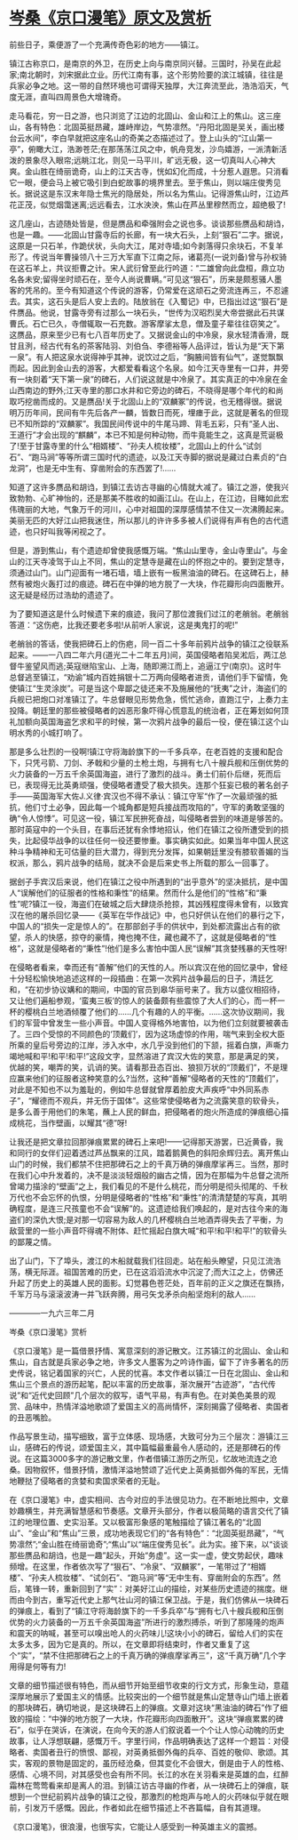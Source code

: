 # [岑桑《京口漫笔》原文及赏析](https://www.vrrw.net/wx/8743.html)

前些日子，乘便游了一个充满传奇色彩的地方——镇江。

镇江古称京口，是南京的外卫，在历史上向与南京同兴替。三国时，孙吴在此起家;南北朝时，刘宋据此立业。历代江南有事，这个形势险要的滨江城镇，往往是兵家必争之地。这一带的自然环境也可谓得天独厚，大江奔流至此，浩浩滔天，气度无涯，直叫四周景色大增瑰奇。

走马看花，穷一日之游，也只浏览了江边的北固山、金山和江上的焦山。这三座山，各有特色：北固英挺昂藏，雄峙岸边，气势凛然。“丹阳北固是吴关，画出楼台云水间”，李白早就把这座名山的奇美之态描述过了。登上山头的“江山第一亭”，俯瞰大江，浩渺苍茫;在那荡荡江风之中，帆舟竞发，沙鸟嬉游，一派清新活泼的景象尽入眼帘;远眺江北，则见一马平川，旷远无极，这一切真叫人心神大爽。金山胜在绮丽诡奇，山上的江天古寺，恍如幻化而成，十分惹人遐思。只消看它一眼，便会马上被它吸引到白蛇故事的境界里去。至于焦山，则以端庄俊秀见长。据说这是东汉末年隐士焦光的隐居处，所以名为焦山。记得游焦山时，江边芦花正茂，似觉烟霭迷离;远远看去，江水泱泱，焦山在芦丛里穆然而立，超绝极了!

这几座山，古迹随处皆是，但是赝品和牵强附会之说也多。谈谈那些赝品和胡诌，也是一趣。——北固山甘露寺后的长廊，有一块大石头，上刻“狠石”二字。据说，这原是一只石羊，作跪伏状，头向大江，尾对寺墙;如今剥落得只余块石，不复羊形了。传说当年曹操领八十三万大军直下江南之际，诸葛亮(一说刘备)曾与孙权骑在这石羊上，共议拒曹之计。宋人武衍曾至此行吟道：“二雄曾向此盘桓，鼎立功名各未安;留得坐时顽石在，至今人尚说曹瞒。”可见这“狠石”，历来是颇惹骚人墨客的凭吊的。至今有知道这个传说的游客，仍常爱在这顽石之旁流连再三，不忍遽去。其实，这石头是后人安上去的。陆放翁在《入蜀记》中，已指出过这“狠石”是件赝品。他说，甘露寺旁有过那么一块石头，“世传为汉昭烈吴大帝尝据此石共谋曹氏。石亡已久，寺僧辄取一石充数。游客摩挲太息，僧及童子辈往往窃笑之”。这赝品，原来至少已有七八百年历史了。又据说金山的中冷泉，泉水轻清香滑，既甘且洌，经古代有名的茶客陆羽、刘伯刍、李德裕等人品评过，皆认为是“天下第一泉”。有人把这泉水说得神乎其神，说饮过之后，“胸腋间皆有仙气”，遂觉飘飘而起。因此到金山去的游客，大都爱看看这个名泉。如今江天寺里有一口井，井旁有一块刻着“天下第一泉”的碑石，人们说这就是中冷泉了。其实真正的中冷泉在金山西南边的野外;江天寺里的那口水井和它旁边的碑石，不晓得是哪个年代的和尚取巧挖凿而成的。又是赝品!关于北固山上的“双麟冢”的传说，也无稽得很。据说明万历年间，民间有牛先后各产一麟，皆数日而死，埋瘗于此，这就是著名的但现已不知所踪的“双麟冢”。我国民间传说中的牛尾马蹄、背毛五彩，只有“圣人出、王道行”才会出现的“麒麟”，本已不知是何种动物，而牛竟能生之，这真是荒诞极了!至于甘露寺里的什么“相婿楼”、“孙夫人梳妆楼”，北固山上的什么“试剑石”、“跑马涧”等等所谓三国时代的遗迹，以及江天寺脚的据说是藏过白素贞的“白龙洞”，也是无中生有、穿凿附会的东西罢了!……



知道了这许多赝品和胡诌，到镇江去访古寻幽的心情就大减了。镇江之游，使我兴致勃勃、心旷神怡的，还是那美不胜收的如画江山。在山上，在江边，目睹如此宏伟瑰丽的大地，气象万千的河川，心中对祖国的深厚感情禁不住又一次沸腾起来。美丽无匹的大好江山把我迷住，所以那儿的许许多多被人们说得有声有色的古代遗迹，也只好叫我等闲视之了。

但是，游到焦山，有个遗迹却曾使我感慨万端。“焦山山里寺，金山寺里山”。与金山的江天寺凌驾于山上不同，焦山的定慧寺是藏在山的怀抱之中的。要到定慧寺，须通过山门。山门迎面有一堵石墙，墙上嵌有一板黑油油的碑石。在这碑石上，赫然有被炮火轰打过的痕迹。碑石在中弹的地方脱了一大块，作花瓣形向四面散开。这无疑是经历过浩劫的遗迹了。

为了要知道这是什么时候遗下来的痕迹，我问了那位渡我们过江的老艄翁。老艄翁答道：“这伤疤，比我还要老多啦!从前听人家说，这是夷鬼打的呢!”

老艄翁的答话，使我把碑石上的伤疤，同一百二十多年前鸦片战争的镇江之役联系起来。——一八四二年六月(道光二十二年五月)间，英国侵略者陷吴淞后，两江总督牛鉴望风而逃;英寇继陷宝山、上海，随即溯江而上，追逼江宁(南京)。这时牛总督逃至镇江，“劝谕”城内百姓捐银十二万两向侵略者进贡，请他们手下留情，免使镇江“生灵涂炭”。可是当这个卑鄙之徒还来不及施展他的“抚夷”之计，海盗们的兵舰已把炮口对准镇江了。牛总督眼见形势危急，慌忙逃命，直跑江宁，上奏力主投降。朝廷里的那些被侵略者的凶恶形象吓得心慌意乱的统治者，正在筹划如何顶礼加额向英国海盗乞求和平的时候，第一次鸦片战争的最后一役，便在镇江这个山明水秀的小城打响了。

那是多么壮烈的一役啊!镇江守将海龄旗下的一千多兵卒，在老百姓的支援和配合下，只凭弓箭、刀剑、矛戟和少量的土枪土炮，与拥有七八十艘兵舰和压倒优势的火力装备的一万五千余英国海盗，进行了激烈的战斗。勇士们前仆后继，死而后已，表现得无比英勇顽强，使侵略者遭受了极大损失。连那个狂妄已极的著名刽子手——英国海军大佐J.义律·宾汉也不得不承认：镇江守军“作了一次最顽强的抵抗，他们寸土必争，因此每一个城角都是短兵接战而攻陷的”，守军的勇敢坚强的确“令人惊悸”。可见这一役，镇江军民拚死奋战，叫侵略者尝到的味道是够苦的。那时英寇中的一个头目，在事后还犹有余悸地招认，他们在镇江之役所遭受到的损失，比起侵华战争的以往任何一役还要惨重。事实确实如此。如果当年中国人民这种斗争精神和无可估量的巨大潜力，得到充分发挥，如果朝廷里没有膝软善媚的当权派，那么，鸦片战争的结局，就决不会是后来史书上所载的那么一回事了。

据刽子手宾汉后来说，他们在镇江之役中所遇到的“出乎意外”的坚决抵抗，是中国人“误解他们的征服者的性格和秉性”的结果。然而什么是他们的“性格”和“秉性”呢?镇江一役，海盗们在破城之后大肆烧杀抢掠，其凶残程度得未曾有，以致宾汉在他的屠杀回忆录——《英军在华作战记》中，也只好供认在他们的暴行之下，中国人的“损失一定是惊人的”。在那部刽子手的供状中，到处都流露出占有的欲望，杀人的快感，掠夺的豪情，掩也掩不住，藏也藏不了，这就是侵略者的“性格”，这就是侵略者的“秉性”!他们是多么害怕中国人民“误解”其贪婪残暴的天性呀!

在侵略者看来，幸而还有“善解”他们的天性的人。所以宾汉在他的回忆录中，曾经十分轻松愉快地追述这样的一段插曲：在第一次鸦片战争最后的日子，清廷乞和，“在初步协议媾和的期间，中国的官员到皋华丽号来了。我方以盛仪相招待，又让他们遍船参观，‘蛮夷三板’的惊人的装备颇有些震惊了大人们的心，而一杯一杯的樱桃白兰地酒倾覆了他们的……几个有趣的人的平衡。……这次协议期间，我们的军营中曾发生一些小声音。中国人变得格外地害怕，以为他们立刻就要被袭击了。三四个受惊的不同颜色的‘顶戴们’，因为这场虚惊的作用，喘气来到全权大臣所乘的皇后号旁边的江岸，涉入水中，水几乎没到他们的下颔，摇着白旗，声嘶力竭地喊和平!和平!和平!”这段文字，显然溶进了宾汉大佐的笑意，那是满足的笑，优越的笑，嘲弄的笑，讥诮的笑。请看那丑态百出、狼狈万状的“顶戴们”，不是理应赢来他们的征服者这种笑意的么?当然，这种“善解”侵略者的天性的“顶戴们”，对此是不知也不以为羞耻的，例如牛总督就曾厚着脸皮大声疾呼“中外同系赤子”，“耀德而不观兵，并无伤于国体”。这些常使侵略者为之流露笑意的软骨头，是多么善于用他们的朱笔，蘸上人民的鲜血，把侵略者的炮火所造成的弹痕细心描成桃花，当作壁画，以耀其“德”呀!

让我还是把文章拉回那弹痕累累的碑石上来吧!——记得那天游罢，已近黄昏，我和同行的女伴们迎着透过芦丛飘来的江风，踏着鹅黄色的斜阳余辉归去。离开焦山山门的时候，我们都禁不住把那碑石之上的千真万确的弹痕摩挲再三。当然，那时在我们心中升发着的，决不是淡淡轻烟般的幽古之情，因为在那幅为牛总督之流所曾竭力描涂的“壁画”之上，我们看见的不是什么桃花，而分明是彻头彻尾的、千秋万代也不会忘怀的仇恨，分明是侵略者的“性格”和“秉性”的清清楚楚的写真，其明确程度，是连三尺孩童也不会“误解”的。这遗迹给我们唤起的，是对古往今来的海盗们的深仇大恨;是对那一切容易为敌人的几杯樱桃白兰地酒弄得失去了平衡，为敌营里的一些小声音吓得魂不附体、赶忙摇起白旗大喊“和平!和平!和平!”的软骨头的鄙蔑之情。

出了山门，下了埠头，渡江的木船就载我们往回走。站在船头瞭望，只见江流浩荡，横无际涯。祖国苦难的历史，已在这滔滔流水中沉淀了;而大江之上，仿佛还升起了历史上的英雄人民的面影。幻觉暮色苍茫处，百年前的正义之旗还在飘扬，千军万马与滚滚波涛一并飞跃奔腾，用弓矢戈矛杀向船坚炮利的敌人……

————一九六三年二月

岑桑《京口漫笔》赏析

《京口漫笔》是一篇借景抒情、寓意深刻的游记散文。江苏镇江的北固山、金山和焦山，自古就是兵家必争之地，许多文人墨客为之吟诗作画，留下了许多著名的历史传说，铭记着国家的兴亡，人民的忧喜。本文作者以镇江一日在北固山、金山和焦山三个景点的游历起笔，配以丰富的历史故事，渐次展开“古迹游”，“古代传说”和“近代史回顾”几个层次的叙写，语气平易，有声有色。在对美色美景的观赏、品味中，热情洋溢地歌颂了爱国主义的高尚情怀，深刻揭露了侵略者、卖国者的丑恶嘴脸。

作品写景生动，描写细致，富于立体感、现场感，大致可分为三个层次：游镇江三山，感碑石的传说，颂爱国主义，其中篇幅最重最令人感动的，还是那碑石的传说。在这篇3000多字的游记散文里，作者借镇江游历之所见，忆故地流连之沧桑。因物叙怀，借景抒情，激情洋溢地赞颂了近代史上英勇抵御外侮的军民，无情地鞭挞了侵略者的贪婪和卖国求荣者的无耻。

在《京口漫笔》中，虚实相间、古今对应的手法很见功力。在不断地比照中，文章妙趣横生，并充满智慧感和节奏感。文章开头部分，作者以极简略的语言交代了镇江的地理位置、史实沿革。又以极富形象感的笔触描绘了镇江著名的“北固山”、“金山”和“焦山”三景，成功地表现它们的“各有特色”：“北固英挺昂藏”，“气势凛然”;“金山胜在绮丽诡奇”;“焦山”以“端庄俊秀见长”。此为实。接下来，以“谈谈那些赝品和胡诌，也是一趣”起头，开始“务虚”。这一实一虚，使文势起伏，趣味频增。在这里，作者依次写了“狠石”、“冷泉”、“双麟冢”，一笔带过了“相婿楼”、“孙夫人梳妆楼”、“试剑石”、“跑马涧”等“无中生有、穿凿附会的东西”。然后，笔锋一转，重新回到了“实”：对美好江山的描绘，对某些历史遗迹的揣度。继而由今到古，重写近代史上那气壮山河的镇江保卫战。于是，我们仿佛从一块碑石的弹痕上，看到了“镇江守将海龄旗下的一千多兵卒”与“拥有七八十艘兵舰和压倒优势的火力装备的一万五千余英国海盗”所进行的激烈搏杀，听到了那隆隆的炮声和震天的呐喊，甚至可以嗅出呛人的火药味儿!这块小小的碑石，留给人们的实在太多太多，因为它是真的。所以，在文章即将结束时，作者又重复了这个“实”，“禁不住把那碑石之上的千真万确的弹痕摩挲再三”，这“千真万确”几个字用得是何等有力!

文章的细节描述很有特色，而从细节开始至细节收束的行文方式，形象生动，意蕴深厚地展示了爱国主义的情感。比较突出的一个细节就是焦山定慧寺山门墙上嵌着的那块碑石，确切地说，是这块碑石上的弹痕。文章对这块“黑油油的碑石”作了细致的描绘：“中弹的地方脱了一大块，作花瓣形向四面散开”。这块“弹痕累累的碑石”，似乎在哭诉，在演说，在向今天的游人们叙说着一个个让人惊心动魄的历史故事，让人浮想联翩，感慨万千。字里行间，作品明确表达了这样一个题旨：对侵略者、卖国者丑行的愤恨、鄙视，对英勇抵御外侮的兵卒、百姓的敬仰、歌颂。其实，客观的景物是固定的，虽历经沧桑，但其变化不会很大，倒是由于人的性格、感情、心境不同，对其感受也会有所不同。长江的水在关羽看来是英雄的血，红醉霜林在莺莺看来却是离人的泪。到镇江访古寻幽的作者，从一块碑石上的弹痕，联想到一个世纪前鸦片战争的镇江之役，那激烈的枪炮声与呛人的火药味似乎就在眼前，引发万千感慨。因此，作者如此在细节描述上不吝篇幅，自有其道理。

《京口漫笔》，很浪漫，也很写实，它能让人感受到一种英雄主义的震撼。

